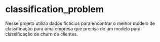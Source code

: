 # classification_problem
Nesse projeto utilizo dados fictícios para encontrar o melhor modelo de classificação para uma empresa que precisa de um modelo para classificação de churn de clientes.
